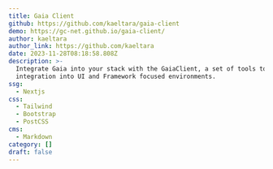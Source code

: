 ```yaml
---
title: Gaia Client
github: https://github.com/kaeltara/gaia-client
demo: https://gc-net.github.io/gaia-client/
author: kaeltara
author_link: https://github.com/kaeltara
date: 2023-11-28T08:18:58.808Z
description: >-
  Integrate Gaia into your stack with the GaiaClient, a set of tools to aid Gaia
  integration into UI and Framework focused environments.
ssg:
  - Nextjs
css:
  - Tailwind
  - Bootstrap
  - PostCSS
cms:
  - Markdown
category: []
draft: false
---
```

